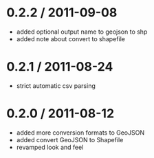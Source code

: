 
0.2.2 / 2011-09-08 
==================

  * added optional output name to geojson to shp
  * added note about convert to shapefile

0.2.1 / 2011-08-24 
==================

  * strict automatic csv parsing

0.2.0 / 2011-08-12 
==================

  * added more conversion formats to GeoJSON
  * added convert GeoJSON to Shapefile
  * revamped look and feel
